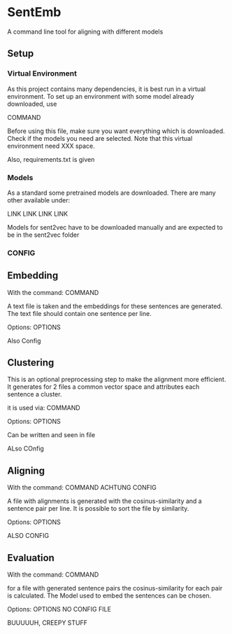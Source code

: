 # SentEmb
A command line tool for aligning with different models

## Setup

### Virtual Environment
As this project contains many dependencies, it is best run in a virtual environment. To set up an environment with some model already downloaded, use

COMMAND

Before using this file, make sure you want everything which is downloaded. Check if the models you need are selected. Note that this virtual environment need XXX space.

Also, requirements.txt is given

### Models
As a standard some pretrained models are downloaded. There are many other available under:

LINK
LINK
LINK
LINK

Models for sent2vec have to be downloaded manually and are expected to be in the sent2vec folder

### CONFIG


## Embedding
With the command:
COMMAND

A text file is taken and the embeddings for these sentences are generated. The text file should contain one sentence per line.

Options:
OPTIONS

Also Config



## Clustering
This is an optional preprocessing step to make the alignment more efficient. It generates for 2 files a common vector space and attributes each sentence a cluster.

it is  used via:
COMMAND

Options:
OPTIONS

Can be written and seen in file

ALso COnfig


## Aligning
With the command:
COMMAND
ACHTUNG CONFIG

A file with alignments is generated with  the cosinus-similarity and a sentence pair per line. It is possible to sort the file by similarity.

Options:
OPTIONS

ALSO CONFIG



## Evaluation

With the command:
COMMAND

for a file with generated sentence pairs the cosinus-similarity for each pair is calculated. The Model used to embed the sentences can be chosen.

Options:
OPTIONS
NO CONFIG FILE

BUUUUUH, CREEPY STUFF

